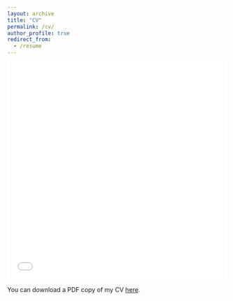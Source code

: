 ```yaml
---
layout: archive
title: "CV"
permalink: /cv/
author_profile: true
redirect_from:
  - /resume
---
```


<iframe src="/files/Yale_Quan_CV_github.pdf" width="100%" height="500" frameborder="no" border="0" marginwidth="0" marginheight="0"></iframe>

You can download a PDF copy of my CV [here](/files/Yale_Quan_CV_github.pdf).